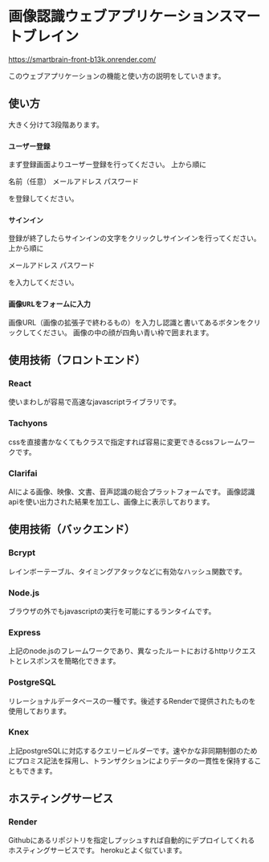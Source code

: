 # 画像認識ウェブアプリケーションスマートブレイン
https://smartbrain-front-b13k.onrender.com/

このウェブアプリケーションの機能と使い方の説明をしていきます。

## 使い方

大きく分けて3段階あります。

### `ユーザー登録`

まず登録画面よりユーザー登録を行ってください。
上から順に

名前（任意）
メールアドレス
パスワード

を登録してください。

### `サインイン`

登録が終了したらサインインの文字をクリックしサインインを行ってください。
上から順に

メールアドレス
パスワード

を入力してください。

### `画像URLをフォームに入力`

画像URL（画像の拡張子で終わるもの）を入力し認識と書いてあるボタンをクリックしてください。
画像の中の顔が四角い青い枠で囲まれます。

## 使用技術（フロントエンド）

### React
使いまわしが容易で高速なjavascriptライブラリです。

### Tachyons
cssを直接書かなくてもクラスで指定すれば容易に変更できるcssフレームワークです。

### Clarifai
AIによる画像、映像、文書、音声認識の総合プラットフォームです。
画像認識apiを使い出力された結果を加工し、画像上に表示しております。

## 使用技術（バックエンド）

### Bcrypt
レインボーテーブル、タイミングアタックなどに有効なハッシュ関数です。

### Node.js
ブラウザの外でもjavascriptの実行を可能にするランタイムです。

### Express
上記のnode.jsのフレームワークであり、異なったルートにおけるhttpリクエストとレスポンスを簡略化できます。

### PostgreSQL
リレーショナルデータベースの一種です。後述するRenderで提供されたものを使用しております。

### Knex
上記postgreSQLに対応するクエリービルダーです。速やかな非同期制御のためにプロミス記法を採用し、トランザクションによりデータの一貫性を保持することもできます。

## ホスティングサービス

### Render
Githubにあるリポジトリを指定しプッシュすれば自動的にデプロイしてくれるホスティングサービスです。
herokuとよく似ています。